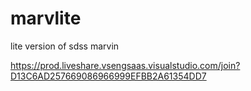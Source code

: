 # marvlite
lite version of sdss marvin

https://prod.liveshare.vsengsaas.visualstudio.com/join?D13C6AD257669086966999EFBB2A61354DD7
